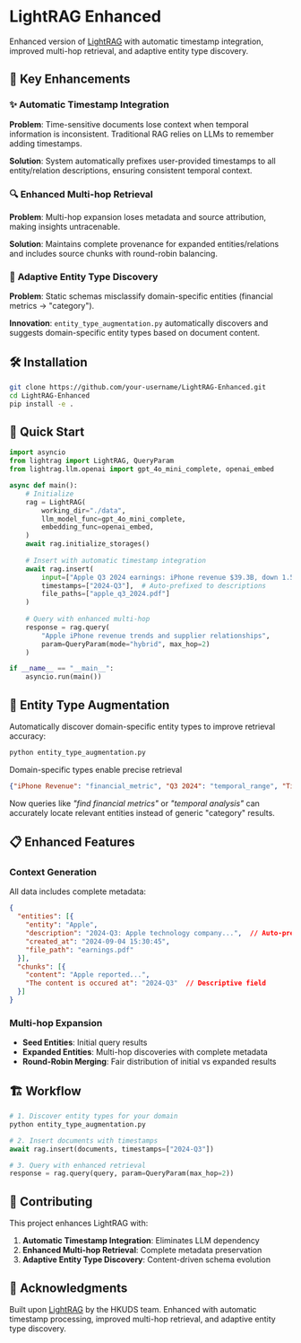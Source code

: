 # LightRAG Enhanced

Enhanced version of [LightRAG](https://github.com/HKUDS/LightRAG) with automatic timestamp integration, improved multi-hop retrieval, and adaptive entity type discovery.

## 🚀 Key Enhancements

### ✨ **Automatic Timestamp Integration**
**Problem**: Time-sensitive documents lose context when temporal information is inconsistent. Traditional RAG relies on LLMs to remember adding timestamps.

**Solution**: System automatically prefixes user-provided timestamps to all entity/relation descriptions, ensuring consistent temporal context.

### 🔍 **Enhanced Multi-hop Retrieval** 
**Problem**: Multi-hop expansion loses metadata and source attribution, making insights untracenable.

**Solution**: Maintains complete provenance for expanded entities/relations and includes source chunks with round-robin balancing.

### 🧠 **Adaptive Entity Type Discovery**
**Problem**: Static schemas misclassify domain-specific entities (financial metrics → "category").

**Innovation**: `entity_type_augmentation.py` automatically discovers and suggests domain-specific entity types based on document content.

## 🛠️ Installation

```bash
git clone https://github.com/your-username/LightRAG-Enhanced.git
cd LightRAG-Enhanced
pip install -e .
```

## 🚀 Quick Start

```python
import asyncio
from lightrag import LightRAG, QueryParam
from lightrag.llm.openai import gpt_4o_mini_complete, openai_embed

async def main():
    # Initialize
    rag = LightRAG(
        working_dir="./data",
        llm_model_func=gpt_4o_mini_complete,
        embedding_func=openai_embed,
    )
    await rag.initialize_storages()
    
    # Insert with automatic timestamp integration
    await rag.insert(
        input=["Apple Q3 2024 earnings: iPhone revenue $39.3B, down 1.5% YoY..."],
        timestamps=["2024-Q3"],  # Auto-prefixed to descriptions
        file_paths=["apple_q3_2024.pdf"]
    )
    
    # Query with enhanced multi-hop
    response = rag.query(
        "Apple iPhone revenue trends and supplier relationships",
        param=QueryParam(mode="hybrid", max_hop=2)
    )

if __name__ == "__main__":
    asyncio.run(main())
```

## 🔧 Entity Type Augmentation

Automatically discover domain-specific entity types to improve retrieval accuracy:

```bash
python entity_type_augmentation.py
```
Domain-specific types enable precise retrieval
```json
{"iPhone Revenue": "financial_metric", "Q3 2024": "temporal_range", "Tim Cook": "person"}
```

Now queries like *"find financial metrics"* or *"temporal analysis"* can accurately locate relevant entities instead of generic "category" results.

## 📋 Enhanced Features

### Context Generation
All data includes complete metadata:

```json
{
  "entities": [{
    "entity": "Apple",
    "description": "2024-Q3: Apple technology company...",  // Auto-prefixed
    "created_at": "2024-09-04 15:30:45",
    "file_path": "earnings.pdf"
  }],
  "chunks": [{
    "content": "Apple reported...",
    "The content is occured at": "2024-Q3"  // Descriptive field
  }]
}
```

### Multi-hop Expansion
- **Seed Entities**: Initial query results
- **Expanded Entities**: Multi-hop discoveries with complete metadata
- **Round-Robin Merging**: Fair distribution of initial vs expanded results

## 🏗️ Workflow

```python
# 1. Discover entity types for your domain
python entity_type_augmentation.py

# 2. Insert documents with timestamps
await rag.insert(documents, timestamps=["2024-Q3"])

# 3. Query with enhanced retrieval
response = rag.query(query, param=QueryParam(max_hop=2))
```

## 🤝 Contributing

This project enhances LightRAG with:
1. **Automatic Timestamp Integration**: Eliminates LLM dependency
2. **Enhanced Multi-hop Retrieval**: Complete metadata preservation  
3. **Adaptive Entity Type Discovery**: Content-driven schema evolution

## 🙏 Acknowledgments

Built upon [LightRAG](https://github.com/HKUDS/LightRAG) by the HKUDS team. Enhanced with automatic timestamp processing, improved multi-hop retrieval, and adaptive entity type discovery.